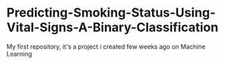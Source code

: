 # Predicting-Smoking-Status-Using-Vital-Signs-A-Binary-Classification
My first repository, it's a project i created few weeks ago on Machine Learning
